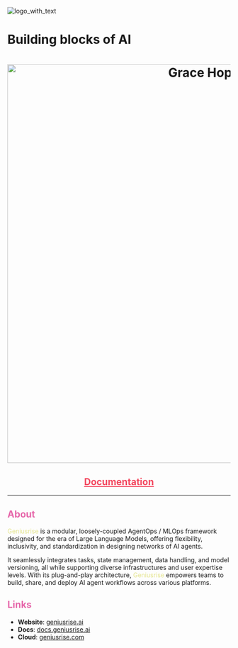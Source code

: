![logo_with_text](https://github.com/geniusrise/.github/assets/144122/2f8e51ee-0fcd-4f74-90fd-97301ef7943d)

# Building blocks of AI

<h1 align="center">
  <img src="./assets/logo_with_text.png" alt="Grace Hopper" width="900"/>
</h1>
<h2 align="center">
  <a style="color:#f34960" href="https://docs.geniusrise.ai">Documentation</a>
</h2>

---

## <span style="color:#e667aa">About</span>

<span style="color:#e4e48c">Geniusrise</span> is a modular, loosely-coupled
AgentOps / MLOps framework designed for the era of Large Language Models,
offering flexibility, inclusivity, and standardization in designing networks of
AI agents.

It seamlessly integrates tasks, state management, data handling, and model
versioning, all while supporting diverse infrastructures and user expertise
levels. With its plug-and-play architecture,
<span style="color:#e4e48c">Geniusrise</span> empowers teams to build, share,
and deploy AI agent workflows across various platforms.

## <span style="color:#e667aa">Links</span>

- **Website**: [geniusrise.ai](https://geniusrise.ai)
- **Docs**: [docs.geniusrise.ai](https://docs.geniusrise.ai)
- **Cloud**: [geniusrise.com](https://geniusrise.com)

